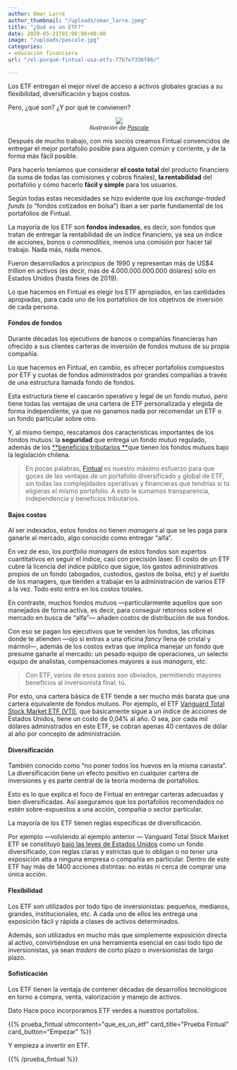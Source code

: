 ```yaml
---
author: Omar Larré
author_thumbnail: "/uploads/omar_larre.jpeg"
title: "¿Qué es un ETF?"
date: 2020-05-21T01:00:00+00:00
image: "/uploads/pascale.jpg"
categories:
- educación financiera
url: "/el-porqué-fintual-usa-etfs-77b7e7336f86/"

---
```

Los ETF entregan el mejor nivel de acceso a activos globales gracias a su flexibilidad, diversificación y bajos costos.

Pero, ¿qué son? ¿Y por qué te convienen?

<div style="text-align:center">
<figure>
<img src="/uploads/pascale.jpg">
<figcaption style="display:block;text-align:center;font-size:.8rem"><i>Ilustración de <a target="_blank" href="https://www.instagram.com/pascalasca/">Pascale</a></i></figcaption>
</figure>
</div>

Después de mucho trabajo, con mis socios creamos Fintual convencidos de entregar el mejor portafolio posible para alguien común y corriente, y de la forma más fácil posible.

Para hacerlo teníamos que considerar **el costo total** del producto financiero (la suma de todas las comisiones y cobros finales), **la rentabilidad** del portafolio y cómo hacerlo **fácil y simple** para los usuarios.

Según todas estas necesidades se hizo evidente que los _exchange-traded funds_ (o “fondos cotizados en bolsa”) iban a ser parte fundamental de los portafolios de Fintual. 

La mayoría de los ETF son **fondos indexados**, es decir, son fondos que tratan de entregar la rentabilidad de un índice financiero, ya sea un índice de acciones, bonos o _commodities_, menos una comisión por hacer tal trabajo. Nada más, nada menos. 

Fueron desarrollados a principios de 1990 y representan más de US$4 _trillion_ en activos (es decir, más de 4.000.000.000.000 dólares) sólo en Estados Unidos (hasta fines de 2019). 

Lo que hacemos en Fintual es elegir los ETF apropiados, en las cantidades apropiadas, para cada uno de los portafolios de los objetivos de inversión de cada persona.

#### Fondos de fondos

Durante décadas los ejecutivos de bancos o compañías financieras han ofrecido a sus clientes carteras de inversión de fondos mutuos de su propia compañía. 

Lo que hacemos en Fintual, en cambio, es ofrecer portafolios compuestos por ETF y cuotas de fondos administrados por grandes compañías a través de una estructura llamada fondo de fondos.

Esta estructura tiene el cascarón operativo y legal de un fondo mutuo, pero tiene todas las ventajas de una cartera de ETF personalizada y elegida de forma independiente, ya que no ganamos nada por recomendar un ETF o un fondo particular sobre otro.

Y, al mismo tiempo, rescatamos dos características importantes de los fondos mutuos: la **seguridad** que entrega un fondo mutuo regulado, además de los [**beneficios tributarios **](https://edu.fintual.cl/4-beneficios-tributarios-si-usas-fintual/)que tienen los fondos mutuos bajo la legislación chilena.

> En pocas palabras, [Fintual](https://fintual.cl/) es nuestro máximo esfuerzo para que goces de las ventajas de un portafolio diversificado y global de ETF, sin todas las complejidades operativas y financieras que tendrías si tú eligieras el mismo portafolio. A esto le sumamos transparencia, independencia y beneficios tributarios.

#### Bajos costos

Al ser indexados, estos fondos no tienen _managers_ al que se les paga para ganarle al mercado, algo conocido como entregar “alfa”. 

En vez de eso, los _portfolio managers_ de estos fondos son expertos cuantitativos en seguir el índice, casi con precisión láser. El costo de un ETF cubre la licencia del índice público que sigue, los gastos administrativos propios de un fondo (abogados, custodios, gastos de bolsa, etc) y el sueldo de los managers, que tienden a trabajar en la administración de varios ETF a la vez. Todo esto entra en los costos totales.

En contraste, muchos fondos mutuos —particularmente aquellos que son manejados de forma activa, es decir, para conseguir retornos sobre el mercado en busca de “alfa”— añaden costos de distribución de sus fondos.

Con eso se pagan los ejecutivos que te venden los fondos, las oficinas donde te atienden —ojo si entras a una oficina _fancy_ llena de cristal y mármol—, además de los costos extras que implica manejar un fondo que presume ganarle al mercado: un pesado equipo de operaciones, un selecto equipo de analistas, compensaciones mayores a sus _managers_, etc. 

> Con ETF, varios de esos pasos son obviados, permitiendo mayores beneficios al inversionista final: tú.

Por esto, una cartera básica de ETF tiende a ser mucho más barata que una cartera equivalente de fondos mutuos. Por ejemplo, el ETF [Vanguard Total Stock Market ETF (VTI)](https://personal.vanguard.com/us/funds/snapshot?FundId=0970&FundIntExt=INT&ps_disable_redirect=true&funds_disable_redirect=true), que básicamente sigue a un índice de acciones de Estados Unidos, tiene un costo de 0,04% al año. O sea, por cada mil dólares administrados en este ETF, se cobran apenas 40 centavos de dólar al año por concepto de administración.

#### Diversificación

También conocido como “no poner todos los huevos en la misma canasta”. La diversificación tiene un efecto positivo en cualquier cartera de inversiones y es parte central de la teoría moderna de portafolios. 

Esto es lo que explica el foco de Fintual en entregar carteras adecuadas y bien diversificadas. Así aseguramos que los portafolios recomendados no estén sobre-expuestos a una acción, compañía o sector particular.

La mayoría de los ETF tienen reglas específicas de diversificación. 

Por ejemplo —volviendo al ejemplo anterior — Vanguard Total Stock Market ETF se constituyó [bajo las leyes de Estados Unidos](https://www.ecfr.gov/cgi-bin/text-idx?SID=401092c41617daf5bf6114630b6ca8da&mc=true&node=pt17.4.270&rgn=div5) como un fondo diversificado, con reglas claras y estrictas que lo obligan o no tener una exposición alta a ninguna empresa o compañía en particular. Dentro de este ETF hay más de 1400 acciones distintas: no estás ni cerca de comprar una única acción.

#### Flexibilidad

Los ETF son utilizados por todo tipo de inversionistas: pequeños, medianos, grandes, institucionales, etc. A cada uno de ellos les entrega una exposición fácil y rápida a clases de activos determinados. 

Además, son utilizados en mucho más que simplemente exposición directa al activo, convirtiéndose en una herramienta esencial en casi todo tipo de inversionistas, ya sean _traders_ de corto plazo o inversionistas de largo plazo.

#### Sofisticación

Los ETF tienen la ventaja de contener décadas de desarrollos tecnológicos en torno a compra, venta, valorización y manejo de activos.

Dato Hace poco incorporamos ETF verdes a nuestros portafolios.

{{% prueba_fintual
utmcontent="que_es_un_etf"
card_title="Prueba Fintual"
card_button="Empezar" %}}

Y empieza a invertir en ETF.

{{% /prueba_fintual %}}